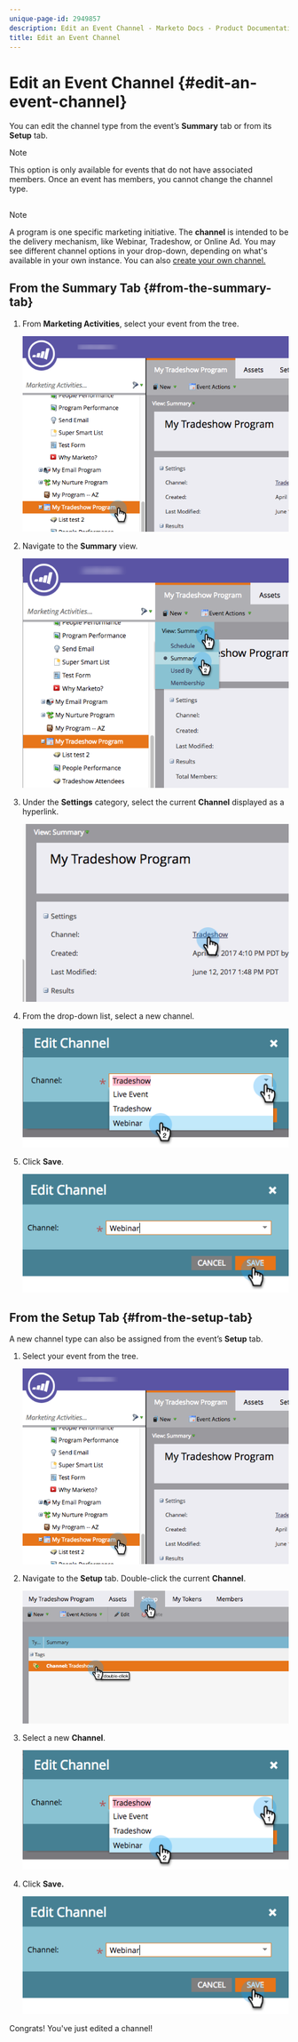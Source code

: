 ```yaml
---
unique-page-id: 2949857
description: Edit an Event Channel - Marketo Docs - Product Documentation
title: Edit an Event Channel
---
```


# Edit an Event Channel {#edit-an-event-channel}

You can edit the channel type from the event’s **Summary** tab or from its **Setup** tab.

>[!NOTE]
>
>This option is only available for events that do not have associated members. Once an event has members, you cannot change the channel type.

##

>[!NOTE]
>
>A program is one specific marketing initiative. The **channel** is intended to be the delivery mechanism, like Webinar, Tradeshow, or Online Ad. You may see different channel options in your drop-down, depending on what's available in your own instance. You can also  [create your own channel.](http://docs.marketo.com/display/DOCS/Create+a+Program+Channel)

## From the Summary Tab {#from-the-summary-tab}

1. From **Marketing Activities**, select your event from the tree.

   ![](assets/eventprogramseelct.png)

1. Navigate to the **Summary** view.

   ![](assets/eventprogramsummary.png)

1. Under the **Settings** category, select the current **Channel** displayed as a hyperlink.

   ![](assets/channeltypeevent.png)

1. From the drop-down list, select a new channel.

   ![](assets/tradeshowchange.png)

1. Click **Save**.

   ![](assets/2017-06-13-09-35-53.png)

## From the Setup Tab {#from-the-setup-tab}

A new channel type can also be assigned from the event’s **Setup** tab.

1. Select your event from the tree.

   ![](assets/eventprogramseelct.png)

1. Navigate to the **Setup** tab. Double-click the current **Channel**.

   ![](assets/setuptabchangechannel.png)

1. Select a new **Channel**.

   ![](assets/tradeshowchange.png)

1. Click **Save.**

   ![](assets/2017-06-13-09-35-53.png)

Congrats! You've just edited a channel!

